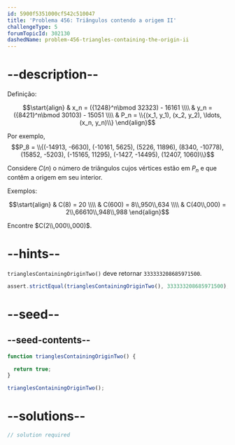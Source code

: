 ```yaml
---
id: 5900f5351000cf542c510047
title: 'Problema 456: Triângulos contendo a origem II'
challengeType: 5
forumTopicId: 302130
dashedName: problem-456-triangles-containing-the-origin-ii
---
```


# --description--

Definição:

$$\start{align} & x_n = ({1248}^n\bmod 32323) - 16161 \\\\ & y_n = ({8421}^n\bmod 30103) - 15051 \\\\ & P_n = \\{(x_1, y_1), (x_2, y_2), \ldots, (x_n, y_n)\\} \end{align}$$

Por exemplo, $$P_8 = \\{(-14913, -6630), (-10161, 5625), (5226, 11896), (8340, -10778), (15852, -5203), (-15165, 11295), (-1427, -14495), (12407, 1060)\\}$$

Considere $C(n)$ o número de triângulos cujos vértices estão em $P_n$ e que contêm a origem em seu interior.

Exemplos:

$$\start{align} & C(8) = 20 \\\\ & C(600) = 8\\,950\\,634 \\\\ & C(40\\,000) = 2\\,66610\\,948\\,988 \end{align}$$

Encontre $C(2\\,000\\,000)$.

# --hints--

`trianglesContainingOriginTwo()` deve retornar `333333208685971500`.

```js
assert.strictEqual(trianglesContainingOriginTwo(), 333333208685971500);
```

# --seed--

## --seed-contents--

```js
function trianglesContainingOriginTwo() {

  return true;
}

trianglesContainingOriginTwo();
```

# --solutions--

```js
// solution required
```
